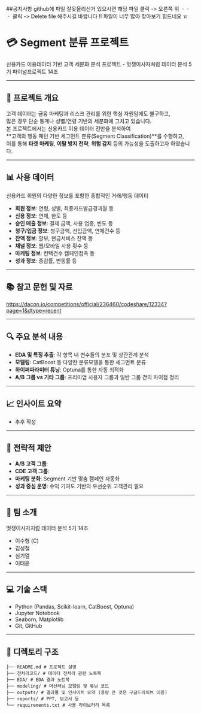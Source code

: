 ##공지사항
github에 파일 잘못올리신거 있으시면 
해당 파일 클릭 -> 오른쪽 위 ㆍㆍㆍ 클릭 ->  Delete file 해주시길 바랍니다 !!
파일이 너무 많아 찾아보기 힘드네요 ㅠ


# 💳 Segment 분류 프로젝트  
신용카드 이용데이터 기반 고객 세분화 분석 프로젝트 - 멋쟁이사자처럼 데이터 분석 5기 파이널프로젝트 14조

---

## 📌 프로젝트 개요
고객 데이터는 금융 마케팅과 리스크 관리를 위한 핵심 자원임에도 불구하고,  
많은 경우 단순 통계나 성별/연령 기반의 세분화에 그치고 있습니다.  
본 프로젝트에서는 신용카드 이용 데이터 전반을 분석하여  
**고객의 행동 패턴 기반 세그먼트 분류(Segment Classification)**를 수행하고,  
이를 통해 **타겟 마케팅**, **이탈 방지 전략**, **위험 감지** 등의 가능성을 도출하고자 하였습니다.

---

## 📊 사용 데이터
신용카드 회원의 다양한 정보를 포함한 종합적인 거래/행동 데이터

- **회원 정보**: 연령, 성별, 최종카드발급경과월 등
- **신용 정보**: 연체, 한도 등
- **승인 매출 정보**: 결제 금액, 사용 업종, 빈도 등
- **청구/입금 정보**: 청구금액, 선입금액, 연체건수 등
- **잔액 정보**: 할부, 현금서비스 잔액 등
- **채널 정보**: 웹/모바일 사용 횟수 등
- **마케팅 정보**: 컨택건수 캠페인접촉 등
- **성과 정보**: 증감률, 변동률 등

---

## 📚 참고 문헌 및 자료
  https://dacon.io/competitions/official/236460/codeshare/12334?page=1&dtype=recent

---

## 🔍 주요 분석 내용

- **EDA 및 특징 추출**: 각 항목 내 변수들의 분포 및 상관관계 분석
- **모델링**: CatBoost 등 다양한 분류모델을 통한 세그먼트 분류
- **하이퍼파라미터 튜닝**: Optuna를 통한 자동 최적화
- **A/B 그룹 vs 기타 그룹**: 프리미엄 사용자 그룹과 일반 그룹 간의 차이점 정리

---

## 📈 인사이트 요약
- 추후 작성

---

## 🧩 전략적 제안
- **A/B 고객 그룹**: 
- **CDE 고객 그룹**: 
- **마케팅 분화**: Segment 기반 맞춤 캠페인 자동화
- **성과 중심 운영**: 수익 기여도 기반의 우선순위 고객관리 필요

---

## 👤 팀 소개
멋쟁이사자처럼 데이터 분석 5기 14조

- 이수형 (C)
- 김성철
- 심기열
- 이태윤

---

## 💻 기술 스택
- Python (Pandas, Scikit-learn, CatBoost, Optuna)
- Jupyter Notebook
- Seaborn, Matplotlib
- Git, GitHub

---

## 📁 디렉토리 구조

```
├── README.md # 프로젝트 설명
├── 전처리코드/ # 데이터 전처리 관련 노트북
├── EDA/ # EDA 결과 노트북
├── modeling/ # 머신러닝 모델링 및 튜닝 코드
├── outputs/ # 결과물 및 인사이트 요약 (용량 큰 것은 구글드라이브 이용)
├── reports/ # PPT, 보고서 등
└── requirements.txt # 사용 라이브러리 목록
```















